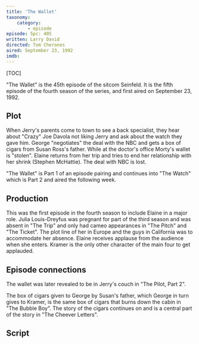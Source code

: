 ```yaml
---
title: 'The Wallet'
taxonomy:
    category:
        - episode
episode: 5pc: 405         
written: Larry David
directed: Tom Cherones
aired: September 23, 1992
imdb:
---
```


[TOC]

"The Wallet" is the 45th episode of the sitcom Seinfeld. It is the fifth episode of the fourth season of the series, and first aired on September 23, 1992.

## Plot

When Jerry's parents come to town to see a back specialist, they hear about "Crazy" Joe Davola not liking Jerry and ask about the watch they gave him. George "negotiates" the deal with the NBC and gets a box of cigars from Susan Ross's father. While at the doctor's office Morty's wallet is "stolen". Elaine returns from her trip and tries to end her relationship with her shrink (Stephen McHattie). The deal with NBC is lost.

"The Wallet" is Part 1 of an episode pairing and continues into "The Watch" which is Part 2 and aired the following week.

## Production

This was the first episode in the fourth season to include Elaine in a major role. Julia Louis-Dreyfus was pregnant for part of the third season and was absent in "The Trip" and only had cameo appearances in "The Pitch" and "The Ticket". The plot line of her in Europe and the guys in California was to accommodate her absence. Elaine receives applause from the audience when she enters. Kramer is the only other character of the main four to get applauded.

## Episode connections

The wallet was later revealed to be in Jerry's couch in "The Pilot, Part 2".

The box of cigars given to George by Susan's father, which George in turn gives to Kramer, is the same box of cigars that burns down the cabin in "The Bubble Boy". The story of the cigars continues on and is a central part of the story in "The Cheever Letters".

## Script
